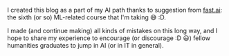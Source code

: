I created this blog as a part of my AI path thanks to suggestion from [fast.ai](https://www.fast.ai): the sixth (or so) ML-related course that I'm taking :sweat_smile: :D.

I made (and continue making) all kinds of mistakes on this long way, and I hope to share my experience to encourage (or discourage :D :smiley:) fellow humanities graduates to jump in AI (or in IT in general).
